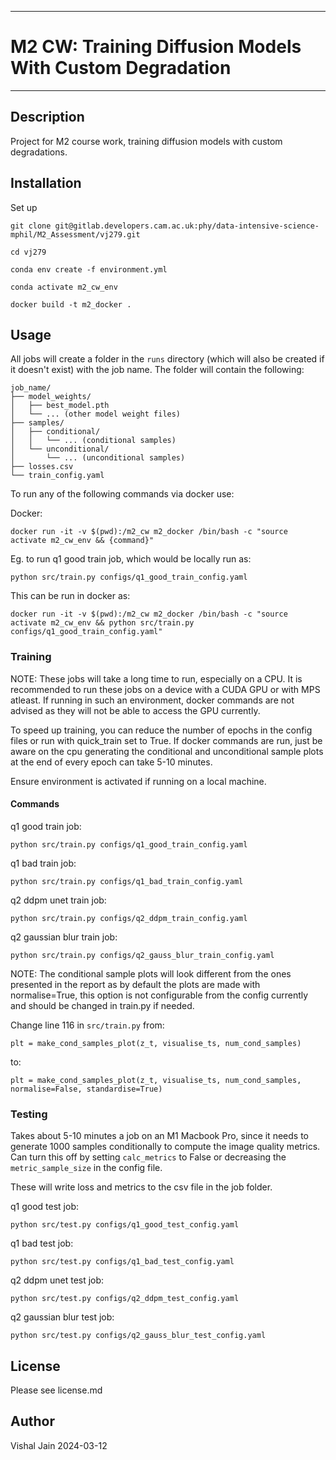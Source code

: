 **********************************************
# M2 CW: Training Diffusion Models With Custom Degradation
**********************************************

## Description
Project for M2 course work, training diffusion models
with custom degradations.

## Installation
Set up
```
git clone git@gitlab.developers.cam.ac.uk:phy/data-intensive-science-mphil/M2_Assessment/vj279.git

cd vj279

conda env create -f environment.yml

conda activate m2_cw_env

docker build -t m2_docker .
```
## Usage
All jobs will create a folder in the `runs` directory (which will also be created if it doesn't exist) with the job name. The folder will contain the following:
```
job_name/
├── model_weights/
│   ├── best_model.pth
│   └── ... (other model weight files)
├── samples/
│   ├── conditional/
│   │   └── ... (conditional samples)
│   └── unconditional/
│       └── ... (unconditional samples)
├── losses.csv
└── train_config.yaml
```

To run any of the following commands via docker use:

Docker:

```
docker run -it -v $(pwd):/m2_cw m2_docker /bin/bash -c "source activate m2_cw_env && {command}"
```

Eg. to run q1 good train job, which would be locally run as:

```
python src/train.py configs/q1_good_train_config.yaml
```
This can be run in docker as:

```
docker run -it -v $(pwd):/m2_cw m2_docker /bin/bash -c "source activate m2_cw_env && python src/train.py configs/q1_good_train_config.yaml"
```

### Training

NOTE: These jobs will take a long time to run, especially on a CPU. It is recommended to run these jobs on a device with a CUDA GPU or with MPS atleast. If running in such an environment, docker commands are not advised as they will not be able to access the GPU currently.

To speed up training, you can reduce the number of epochs in the config files or run with quick_train set to True. If docker commands are run, just be aware on the cpu generating the conditional and unconditional sample plots at the end of every epoch can take 5-10 minutes.

Ensure environment is activated if running on a local machine.



#### Commands
q1 good train job:
```
python src/train.py configs/q1_good_train_config.yaml
```

q1 bad train job:
```
python src/train.py configs/q1_bad_train_config.yaml
```


q2 ddpm unet train job:
```
python src/train.py configs/q2_ddpm_train_config.yaml
```

q2 gaussian blur train job:

```
python src/train.py configs/q2_gauss_blur_train_config.yaml
```
NOTE: The conditional sample plots will look different from the ones presented in the report as by default the plots are made with normalise=True, this option is not configurable from the config currently and should be changed in train.py if needed.

Change line 116 in `src/train.py` from:

```
plt = make_cond_samples_plot(z_t, visualise_ts, num_cond_samples)
```

to:

```
plt = make_cond_samples_plot(z_t, visualise_ts, num_cond_samples, normalise=False, standardise=True)
```



### Testing
Takes about 5-10 minutes a job on an M1 Macbook Pro, since it needs to generate 1000 samples conditionally to compute the image quality metrics. Can turn this off by setting `calc_metrics` to False or decreasing the `metric_sample_size` in the config file.

These will write loss and metrics to the csv file in the job folder.

q1 good test job:
```
python src/test.py configs/q1_good_test_config.yaml
```

q1 bad test job:
```
python src/test.py configs/q1_bad_test_config.yaml
```

q2 ddpm unet test job:
```
python src/test.py configs/q2_ddpm_test_config.yaml
```

q2 gaussian blur test job:
```
python src/test.py configs/q2_gauss_blur_test_config.yaml
```


## License
Please see license.md

## Author
Vishal Jain
2024-03-12
